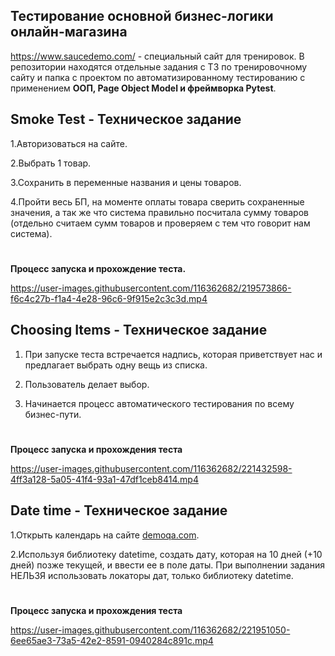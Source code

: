 ## Тестирование основной бизнес-логики онлайн-магазина

https://www.saucedemo.com/ - специальный сайт для тренировок. В репозитории находятся отдельные задания с ТЗ по тренировочному сайту и папка с проектом по автоматизированному тестированию с применением **ООП, Page Object Model и фреймворка Pytest**.

## Smoke Test - Техническое задание

1.Авторизоваться на сайте.

2.Выбрать 1 товар.

3.Сохранить в переменные названия и цены товаров.

4.Пройти весь БП, на моменте оплаты товара сверить сохраненные значения, а так же что система правильно посчитала сумму товаров (отдельно считаем сумм товаров и проверяем с тем что говорит нам система).

#
**Процесс запуска и прохождение теста.**

https://user-images.githubusercontent.com/116362682/219573866-f6c4c27b-f1a4-4e28-96c6-9f915e2c3c3d.mp4


## Choosing Items - Техническое задание 

1. При запуске теста встречается надпись, которая приветствует нас и предлагает выбрать одну вещь из списка. 

2. Пользователь делает выбор.

3. Начинается процесс автоматического тестирования по всему бизнес-пути.

#
**Процесс запуска и прохождения теста**

https://user-images.githubusercontent.com/116362682/221432598-4ff3a128-5a05-41f4-93a1-47df1ceb8414.mp4


## Date time - Техническое задание 

1.Открыть календарь на сайте [demoqa.com](https://demoqa.com/).

2.Используя библиотеку datetime, создать дату, которая на 10 дней (+10 дней) позже текущей, и ввести ее в поле даты. При выполнении задания НЕЛЬЗЯ использовать локаторы дат, только библиотеку datetime.

#
**Процесс запуска и прохождения теста**

https://user-images.githubusercontent.com/116362682/221951050-6ee65ae3-73a5-42e2-8591-0940284c891c.mp4





